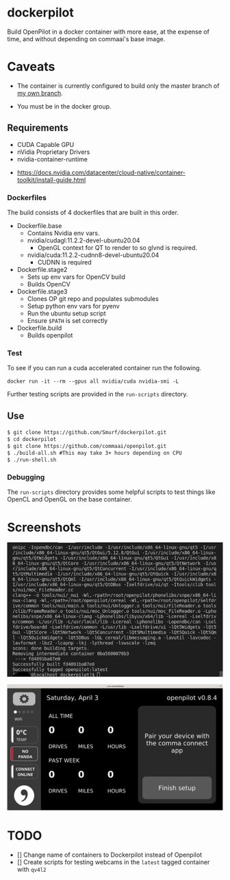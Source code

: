 # dockerpilot

Build OpenPilot in a docker container with more ease, at the expense of time, and without depending on commaai's base image.

# Caveats

* The container is currently configured to build only the master branch of [my own branch](https://github.com/Smurf/openpilot).

* You must be in the docker group.

## Requirements

* CUDA Capable GPU
* nVidia Proprietary Drivers
* nvidia-container-runtime
 - https://docs.nvidia.com/datacenter/cloud-native/container-toolkit/install-guide.html

### Dockerfiles

The build consists of 4 dockerfiles that are built in this order.

* Dockerfile.base
    - Contains Nvidia env vars.
	- nvidia/cudagl:11.2.2-devel-ubuntu20.04
		- OpenGL context for QT to render to so glvnd is required.
	- nvidia/cuda:11.2.2-cudnn8-devel-ubuntu20.04
		- CUDNN is required
* Dockerfile.stage2
    - Sets up env vars for OpenCV build
    - Builds OpenCV
* Dockerfile.stage3
    - Clones OP git repo and populates submodules
    - Setup python env vars for pyenv
    - Run the ubuntu setup script
    - Ensure `$PATH` is set correctly
* Dockerfile.build
    - Builds openpilot

### Test

To see if you can run a cuda accelerated container run the following.
```
docker run -it --rm --gpus all nvidia/cuda nvidia-smi -L
```

Further testing scripts are provided in the `run-scripts` directory.

##  Use

```
$ git clone https://github.com/Smurf/dockerpilot.git
$ cd dockerpilot
$ git clone https://github.com/commaai/openpilot.git
$ ./build-all.sh #This may take 3+ hours depending on CPU
$ ./run-shell.sh
```
### Debugging

The `run-scripts` directory provides some helpful scripts to test things like OpenCL and OpenGL on the base container.

# Screenshots

![works on my machine haha](./works-on-my-machine.png)

![ui pic](./qt-ui.png)

# TODO

- [] Change name of containers to Dockerpilot instead of Openpilot
- [] Create scripts for testing webcams in the `latest` tagged container with `qv4l2`
